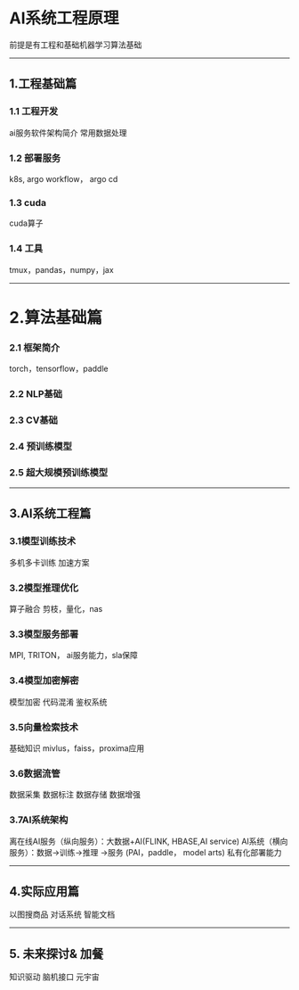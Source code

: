 
# AI系统工程原理

前提是有工程和基础机器学习算法基础

---

## 1.工程基础篇
### 1.1 工程开发
ai服务软件架构简介
常用数据处理
### 1.2 部署服务
k8s, argo workflow， argo cd
### 1.3 cuda
cuda算子
### 1.4 工具
tmux，pandas，numpy，jax

---

# 2.算法基础篇
### 2.1 框架简介
torch，tensorflow，paddle
### 2.2 NLP基础
### 2.3 CV基础
### 2.4 预训练模型
### 2.5 超大规模预训练模型

---

## 3.AI系统工程篇
### 3.1模型训练技术
多机多卡训练
加速方案
### 3.2模型推理优化
算子融合
剪枝，量化，nas
### 3.3模型服务部署
MPI, TRITON，
ai服务能力，sla保障
### 3.4模型加密解密
模型加密
代码混淆
鉴权系统
### 3.5向量检索技术
基础知识
mivlus，faiss，proxima应用
### 3.6数据流管
数据采集
数据标注
数据存储
数据增强
### 3.7AI系统架构
离在线AI服务（纵向服务）：大数据+AI(FLINK, HBASE,AI service)
AI系统（横向服务）：数据->训练->推理 ->服务 (PAI，paddle， model arts)
私有化部署能力

---

## 4.实际应用篇
以图搜商品
对话系统
智能文档

---

## 5. 未来探讨& 加餐
知识驱动
脑机接口
元宇宙
